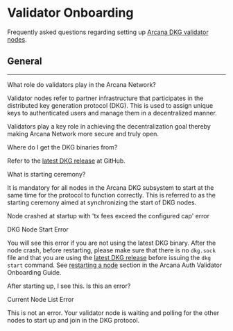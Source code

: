# Validator Onboarding

Frequently asked questions regarding setting up [Arcana DKG validator nodes](../../concepts/validator-nodes/).

## General

______________________________________________________________________

What role do validators play in the Arcana Network?

Validator nodes refer to partner infrastructure that participates in the distributed key generation protocol (DKG). This is used to assign unique keys to authenticated users and manage them in a decentralized manner.

Validators play a key role in achieving the decentralization goal thereby making Arcana Network more secure and truly open.

Where do I get the DKG binaries from?

Refer to the [latest DKG release](https://github.com/arcana-network/adkg/releases) at GitHub.

What is starting ceremony?

It is mandatory for all nodes in the Arcana DKG subsystem to start at the same time for the protocol to function correctly. This is referred to as the starting ceremony aimed at synchronizing the start of DKG nodes.

Node crashed at startup with 'tx fees exceed the configured cap' error

DKG Node Start Error

You will see this error if you are not using the latest DKG binary. After the node crash, before restarting, please make sure that there is no `dkg.sock` file and that you are using the [latest DKG release](https://github.com/arcana-network/adkg/releases) before issuing the `dkg start` command. See [restarting a node](../../validators/onboard-validators/#steps) section in the Arcana Auth Validator Onboarding Guide.

After starting up, I see this. Is this an error?

Current Node List Error

This is not an error. Your validator node is waiting and polling for the other nodes to start up and join in the DKG protocol.
